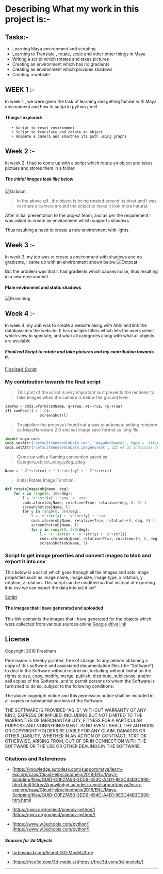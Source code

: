 # Describing What my work in this project is:-

## Tasks:-
  * Learning Maya environment and scripting
  * Learning to Translate , rotate, scale and other other things in Maya
  * Writing a script which rotates and takes pictures
  * Creating an environment which has no gradients
  * Creating an environment which provides shadows
  * Creating a website

## WEEK 1 :-
  In week 1 , we were given the task of learning and getting familar with Maya environment and how to script in python / mel
  #### Things I explored:
       • Script to reset environment
       • Script to translate and rotate an object
       • Animate a camera and smoothen its path using graphs
  
## Week 2 :-
  In week 2, I had to come up with a script which rotate an object and takes pictues and stores them in a folder
  
##### The initial images look like below
  ![Octocat](https://raw.githubusercontent.com/nikunjlad/3D-Object-Classification-Using-Capsule-Networks/preetham/Maya3D-Images-Dataset/Preetham_Alladu/pivot_chair_rotate.gif)
  
> In the above gif , the object is being rotated around its pivot and I was to rotate a camera around the object to make it look more natural.
  
After initial presentation to the project team, and as per the requirement I was asked to create an environment which supports shadows
  
Thus resulting a need to create a new environment with lights.

## Week 3 :-
 In week 3, my job was to create a environment with shadows and no gradients, I came up with an environment shown below
 ![Octocat](https://raw.githubusercontent.com/nikunjlad/3D-Object-Classification-Using-Capsule-Networks/preetham/Maya3D-Images-Dataset/Preetham_Alladu/box_environment_chair.jpg)
 
 But the problem was that it had gradients which causes noise, thus resulting in a new environment
 
 #### Plain environmet and static shadows
 ![Branching](https://raw.githubusercontent.com/nikunjlad/3D-Object-Classification-Using-Capsule-Networks/preetham/Maya3D-Images-Dataset/Preetham_Alladu/sphere_evnironment_chair.gif)
 
 
 ## Week 4 :-
 In week 4, my Job was to create a website along with Abhi and link the database into the website. It has multiple filters which lets the users select which view to spectate, and what all categories along with what all objects are available.
 
 
 
 
##### Finalized Script to rotate and take pictures and my contribution towards it.

[Finalized_Script](https://github.com/nikunjlad/3D-Object-Classification-Using-Capsule-Networks/blob/master/Maya3D-Images-Dataset/Preetham_Alladu/Final_Script.py)


### My contribution towards the final script

> This part of the script is very important as it prevents the renderer to take images when the camera is below the ground level.

``` python
camPos = cmds.xform(camName, q=True, ws=True, rp=True)
if( camPos[1] > 1.0):
                screenShot(l)
```
> To pipeline the process i found out a way to automate setting renderer as MayaHardware 2.0 and set image save format as .png file

``` python
import maya.cmds
cmds.setAttr('defaultRenderGlobals.ren', 'mayaHardware2', type = 'string')
cmds.setAttr('defaultRenderGlobals.imageFormat', 32) ## 32 indicates the image is being stored as .png file
```
> Came up with a Naming convention saved as Category_object_xdeg_ydeg_zdeg

``` python
Name = "_X"+str(cx) + "_Y"+str(cy) + "_Z"+str(cz)
```

> Initial Rotate Image Function

``` python
def rotateImage(objName, deg):
    for x in range(0, 360/deg):
        l = 'x'+str(x) + 'yna' + 'zna'
        cmds.xform(objName, relative=True, rotation=(deg, 0, 0) )
        screenShot(objName, l)
        for y in range(0, 360/deg):
            l = 'x'+str(x) + 'y'+str(y) + 'zna'
            cmds.xform(objName, relative=True, rotation=(0, deg, 0) )
            screenShot(objName, l)
            for z in range(0, 360/deg):
                l = 'x'+str(x) + 'y'+str(y) + 'z'+str(z)
                cmds.xform(objName, relative=True, rotation=(0, 0, deg) )
                screenShot(objName, l)
```
### Script to get image proerties and convert images to blob and export it into csv
This below is a script which goes through all the images and sets image properties such as image name, image size, image type, x rotation, y rotation, z rotation. This script can be modified so that instead of exporting into csv we can export the data into sql it self

[Script](https://github.com/nikunjlad/3D-Object-Classification-Using-Capsule-Networks/blob/preetham/Maya3D-Images-Dataset/Preetham_Alladu/Convert_images_to_blob.py)

#### The images that I have generated and uploaded
This link containts the images that i have generated for the objects which were collected from various sources online
[Google drive link](https://drive.google.com/drive/u/1/folders/1R9DispZLui_V_T2W6c1ghWIBKhwptS77)

## License

Copyright 2019 Preetham

Permission is hereby granted, free of charge, to any person obtaining a copy of this software and associated documentation files (the "Software"), to deal in the Software without restriction, including without limitation the rights to use, copy, modify, merge, publish, distribute, sublicense, and/or sell copies of the Software, and to permit persons to whom the Software is furnished to do so, subject to the following conditions:

The above copyright notice and this permission notice shall be included in all copies or substantial portions of the Software.

THE SOFTWARE IS PROVIDED "AS IS", WITHOUT WARRANTY OF ANY KIND, EXPRESS OR IMPLIED, INCLUDING BUT NOT LIMITED TO THE WARRANTIES OF MERCHANTABILITY, FITNESS FOR A PARTICULAR PURPOSE AND NONINFRINGEMENT. IN NO EVENT SHALL THE AUTHORS OR COPYRIGHT HOLDERS BE LIABLE FOR ANY CLAIM, DAMAGES OR OTHER LIABILITY, WHETHER IN AN ACTION OF CONTRACT, TORT OR OTHERWISE, ARISING FROM, OUT OF OR IN CONNECTION WITH THE SOFTWARE OR THE USE OR OTHER DEALINGS IN THE SOFTWARE.



### Citations and References

* [https://knowledge.autodesk.com/support/maya/learn-explore/caas/CloudHelp/cloudhelp/2018/ENU/Maya-Scripting/files/GUID-C0F27A50-3DD6-454C-A4D1-9E3C44B3C990-htm.html](https://knowledge.autodesk.com/support/maya/learn-explore/caas/CloudHelp/cloudhelp/2018/ENU/Maya-Scripting/files/GUID-C0F27A50-3DD6-454C-A4D1-9E3C44B3C990-htm.html)

* [https://pypi.org/project/opencv-python/](https://pypi.org/project/opencv-python/)

* [https://www.w3schools.com/python/](https://www.w3schools.com/python/)

##### Sources for 3d Objects

* [turbosquid.com/Search/3D-Models/free](turbosquid.com/Search/3D-Models/free)

* [https://free3d.com/3d-models/](https://free3d.com/3d-models/)




* * * 
